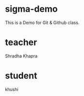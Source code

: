 # sigma-demo
This is a Demo for Git &amp; Github class.

# teacher 
Shradha Khapra
# student 
khushi
